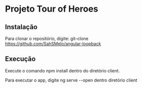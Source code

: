 # Projeto Tour of Heroes


## Instalação
Para clonar o repositório, digite: git-clone
https://github.com/SahSMelo/angular-loopback

## Execução

Execute o comando npm install dentro do diretório client. 

Para executar o app, digite ng serve --open dentro diretório client